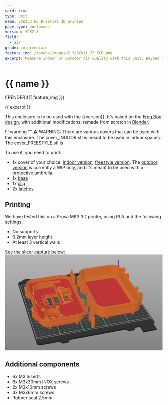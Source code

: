 ```yaml
---
card: true
type: unit
name: SCK2.3 EC B-series 3D printed
page_type: enclosure
version: SCK2.3
field:
  - air
grade: intermediate
feature_img: /assets/images/2.3/SCKit_23_ECB.png
excerpt: Measure Indoor or Outdoor Air Quality with this unit. Beyond the metrics from the kit, it can measure CO2 with a very reliable CO2 sensor!
---
```


# {{ name }}

![RENDER]({{ feature_img }})

{{ excerpt }}

This enclosure is to be used with the {{version}}. It's based on the [Frog Box design](https://www.thingiverse.com/thing:4582978), with additional modifications, remade from scratch in [Blender]([url](https://www.blender.org/)).

!!! warning ""
	⚠️ WARNING: There are various covers that can be used with this enclosure. The cover_INDOOR.stl is meant to be used in indoor spaces. The cover_FREESTYLE.stl is 

To use it, you need to print:

- 1x cover of your choice: [indoor version](components/cover_indoor.stl), [freestyle version](components/cover_multipurpose.stl). The [outdoor version](components/cover_outdoor.stl) is currently a WIP only, and it's meant to be used with a protective umbrella.
- 1x [base](components/base_SCKit.stl)
- 1x [clip](components/clip-sck2.X-sen5X.stl)
- 2x [latches](components/latch-hinge-frog-box.stl)

## Printing 

We have tested this on a Prusa MK3 3D printer, using PLA and the following settings:

- No supports
- 0.2mm layer height
- At least 3 vertical walls
<!--- We recommend to avoid using gyroid as an infill-->

See the slicer capture below:
![**SLICER**](/assets/images/2.3/slicerSCKit_23_ECB.jpg)

## Additional components

- 6x M3 Inserts
- 6x M3x30mm INOX screws
- 2x M3x10mm screws
- 4x M3x6mm screws
- Rubber seal 2.5mm